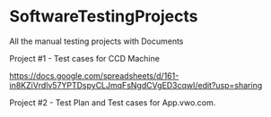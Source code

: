 # SoftwareTestingProjects
All the manual testing projects with Documents


Project #1 - Test cases for CCD Machine 

https://docs.google.com/spreadsheets/d/161-in8KZiVrdlv57YPTDspyCLJmqFsNgdCVgED3cqwI/edit?usp=sharing

Project #2 - Test Plan and Test cases for App.vwo.com.

